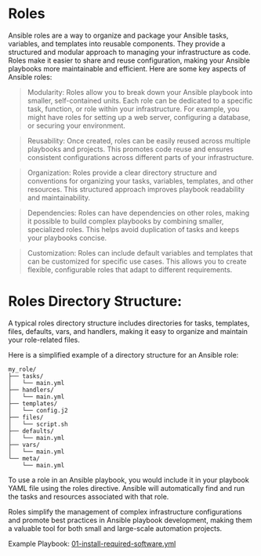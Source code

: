 
# Roles
Ansible roles are a way to organize and package your Ansible tasks, variables, and templates into reusable components. They provide a structured and modular approach to managing your infrastructure as code. Roles make it easier to share and reuse configuration, making your Ansible playbooks more maintainable and efficient. Here are some key aspects of Ansible roles:

> Modularity:
Roles allow you to break down your Ansible playbook into smaller, self-contained units. Each role can be dedicated to a specific task, function, or role within your infrastructure. For example, you might have roles for setting up a web server, configuring a database, or securing your environment.

> Reusability:
Once created, roles can be easily reused across multiple playbooks and projects. This promotes code reuse and ensures consistent configurations across different parts of your infrastructure.

> Organization:
Roles provide a clear directory structure and conventions for organizing your tasks, variables, templates, and other resources. This structured approach improves playbook readability and maintainability.

> Dependencies:
Roles can have dependencies on other roles, making it possible to build complex playbooks by combining smaller, specialized roles. This helps avoid duplication of tasks and keeps your playbooks concise.

> Customization:
Roles can include default variables and templates that can be customized for specific use cases. This allows you to create flexible, configurable roles that adapt to different requirements.

# Roles Directory Structure:
A typical roles directory structure includes directories for tasks, templates, files, defaults, vars, and handlers, making it easy to organize and maintain your role-related files.

Here is a simplified example of a directory structure for an Ansible role:

```
my_role/
├── tasks/
│   └── main.yml
├── handlers/
│   └── main.yml
├── templates/
│   └── config.j2
├── files/
│   └── script.sh
├── defaults/
│   └── main.yml
├── vars/
│   └── main.yml
└── meta/
    └── main.yml

```

To use a role in an Ansible playbook, you would include it in your playbook YAML file using the roles directive. Ansible will automatically find and run the tasks and resources associated with that role.

Roles simplify the management of complex infrastructure configurations and promote best practices in Ansible playbook development, making them a valuable tool for both small and large-scale automation projects.

Example Playbook: [01-install-required-software.yml](01-install-required-software.yml)